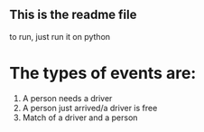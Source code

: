 ## This is the readme file

to run, just run it on python

# The types of events are:
1. A person needs a driver
2. A person just arrived/a driver is free
3. Match of a driver and a person
